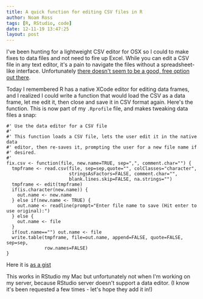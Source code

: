 ```yaml
---
title: A quick function for editing CSV files in R
author: Noam Ross
tags: [R, RStudio, code]
date: 12-11-19 13:47:25
layout: post
--- 
```



I've been hunting for a lightweight CSV editor for OSX so I could to
make fixes to data files and not need to fire up Excel. While you can
edit a CSV file in any text editor, it's a pain to navigate the files
without a spreadsheet-like interface. Unfortunately [there doesn't seem
to be a good, free option out
there](http://apple.stackexchange.com/questions/66214/are-there-any-free-and-lightweight-spreadsheet-programs-for-the-mac).

Today I remembered R has a native XCode editor for editing data frames,
and I realized I could write a function that would load the CSV as a
data frame, let me edit it, then close and save it in CSV format again.
Here's the function. This is now part of my `.Rprofile` file, and makes
tweaking data files a snap:

    #' Use the data editor for a CSV file
    #' 
    #' This function loads a CSV file, lets the user edit it in the native data
    #' editor, then re-saves it, prompting the user for a new file name if 
    #' desired.
    #' 
    fix.csv <- function(file, new.name=TRUE, sep=",", comment.char="") {
      tmpframe <- read.csv(file, sep=sep,quote="", colClasses="character",
                           stringsAsFactors=FALSE, comment.char="",
                           blank.lines.skip=FALSE, na.strings="")
      tmpframe <- edit(tmpframe)
      if(is.character(new.name)) {
        out.name <- new.name
      } else if(new.name <- TRUE) {
        out.name <- readline(prompt="Enter file name to save (Hit enter to use original):")
      } else {
        out.name <- file
      }
      if(out.name=="") out.name <- file
      write.table(tmpframe, file=out.name, append=FALSE, quote=FALSE, sep=sep,
                  row.names=FALSE)
    }

Here it is [as a gist](https://gist.github.com/4114258)

This works in RStudio my Mac but unfortunately not when I'm working on
my server, because RStudio server doesn't support a data editor. (I know
it's been requested a few times - let's hope they add it in!)
